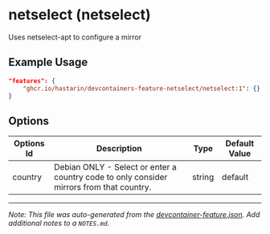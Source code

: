 
# netselect (netselect)

Uses netselect-apt to configure a mirror

## Example Usage

```json
"features": {
    "ghcr.io/hastarin/devcontainers-feature-netselect/netselect:1": {}
}
```

## Options

| Options Id | Description | Type | Default Value |
|-----|-----|-----|-----|
| country | Debian ONLY - Select or enter a country code to only consider mirrors from that country. | string | default |



---

_Note: This file was auto-generated from the [devcontainer-feature.json](https://github.com/hastarin/devcontainers-feature-netselect/blob/main/src/netselect/devcontainer-feature.json).  Add additional notes to a `NOTES.md`._
